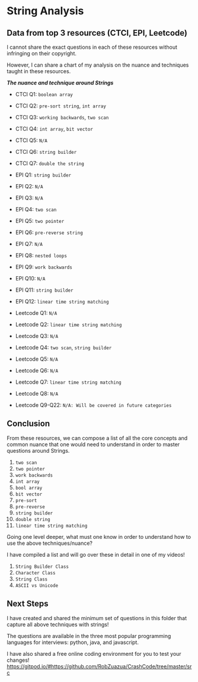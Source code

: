 # String Analysis

## Data from top 3 resources (CTCI, EPI, Leetcode)

I cannot share the exact questions in each of these resources without infringing on their copyright.

However, I can share a chart of my analysis on the nuance and techniques taught in these resources.

***The nuance and technique around Strings***

- CTCI Q1: `boolean array`
- CTCI Q2: `pre-sort string`, `int array`
- CTCI Q3: `working backwards`, `two scan`
- CTCI Q4: `int array`, `bit vector`
- CTCI Q5: `N/A`
- CTCI Q6: `string builder`
- CTCI Q7: `double the string`

- EPI Q1: `string builder`
- EPI Q2: `N/A`
- EPI Q3: `N/A`
- EPI Q4: `two scan`
- EPI Q5: `two pointer`
- EPI Q6: `pre-reverse string`
- EPI Q7: `N/A`
- EPI Q8: `nested loops`
- EPI Q9: `work backwards`
- EPI Q10: `N/A`
- EPI Q11: `string builder`
- EPI Q12: `linear time string matching`

- Leetcode Q1: `N/A`
- Leetcode Q2: `linear time string matching`
- Leetcode Q3: `N/A`
- Leetcode Q4: `two scan`, `string builder`
- Leetcode Q5: `N/A`
- Leetcode Q6: `N/A`
- Leetcode Q7: `linear time string matching`
- Leetcode Q8: `N/A`
- Leetcode Q9-Q22: `N/A: Will be covered in future categories`

## Conclusion

From these resources, we can compose a list of all the core concepts and common nuance that one would need to understand in order to master questions around Strings.

1. `two scan`
2. `two pointer`
3. `work backwards`
4. `int array`
5. `bool array`
6. `bit vector`
7. `pre-sort`
8. `pre-reverse`
9. `string builder`
10. `double string`
11. `linear time string matching`

Going one level deeper, what must one know in order to understand how to use the above techniques/nuance?

I have compiled a list and will go over these in detail in one of my videos!

1. `String Builder Class`
2. `Character Class`
3. `String Class`
4. `ASCII vs Unicode`

## Next Steps

I have created and shared the minimum set of questions in this folder that capture all above techniques with strings! 

The questions are available in the three most popular programming languages for interviews: python, java, and javascript.

I have also shared a free online coding environment for you to test your changes! https://gitpod.io/#https://github.com/RobZuazua/CrashCode/tree/master/src
